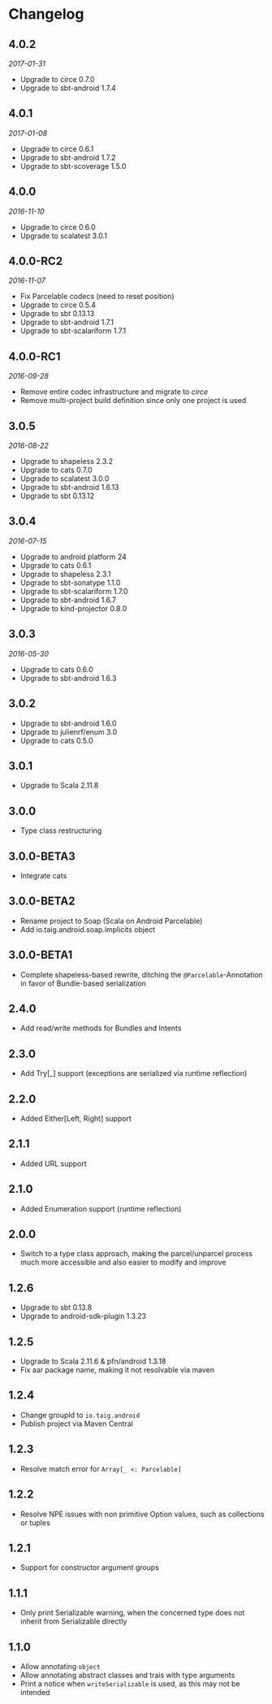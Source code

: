 # Changelog

## 4.0.2

_2017-01-31_

 * Upgrade to circe 0.7.0
 * Upgrade to sbt-android 1.7.4
 
## 4.0.1

_2017-01-08_

 * Upgrade to circe 0.6.1
 * Upgrade to sbt-android 1.7.2
 * Upgrade to sbt-scoverage 1.5.0

## 4.0.0

_2016-11-10_

 * Upgrade to circe 0.6.0
 * Upgrade to scalatest 3.0.1

## 4.0.0-RC2

_2016-11-07_

 * Fix Parcelable codecs (need to reset position)
 * Upgrade to circe 0.5.4
 * Upgrade to sbt 0.13.13
 * Upgrade to sbt-android 1.7.1
 * Upgrade to sbt-scalariform 1.7.1

## 4.0.0-RC1

_2016-09-28_

 * Remove entire codec infrastructure and migrate to *circe*
 * Remove multi-project build definition since only one project is used

## 3.0.5

_2016-08-22_

 * Upgrade to shapeless 2.3.2
 * Upgrade to cats 0.7.0
 * Upgrade to scalatest 3.0.0
 * Upgrade to sbt-android 1.6.13
 * Upgrade to sbt 0.13.12

## 3.0.4

_2016-07-15_

 * Upgrade to android platform 24
 * Upgrade to cats 0.6.1
 * Upgrade to shapeless 2.3.1
 * Upgrade to sbt-sonatype 1.1.0
 * Upgrade to sbt-scalariform 1.7.0
 * Upgrade to sbt-android 1.6.7
 * Upgrade to kind-projector 0.8.0

## 3.0.3

_2016-05-30_

 * Upgrade to cats 0.6.0
 * Upgrade to sbt-android 1.6.3

## 3.0.2

 * Upgrade to sbt-android 1.6.0
 * Upgrade to julienrf/enum 3.0
 * Upgrade to cats 0.5.0

## 3.0.1

 * Upgrade to Scala 2.11.8

##  3.0.0

 * Type class restructuring

## 3.0.0-BETA3

 * Integrate cats

## 3.0.0-BETA2

 * Rename project to Soap (Scala on Android Parcelable)
 * Add io.taig.android.soap.implicits object

## 3.0.0-BETA1

 * Complete shapeless-based rewrite, ditching the `@Parcelable`-Annotation in favor of Bundle-based serialization

## 2.4.0

 * Add read/write methods for Bundles and Intents

##  2.3.0

 * Add Try[_] support (exceptions are serialized via runtime reflection)

## 2.2.0

 * Added Either[Left, Right] support

## 2.1.1

 * Added URL support

## 2.1.0

 * Added Enumeration support (runtime reflection)

## 2.0.0

 * Switch to a type class approach, making the parcel/unparcel process much more accessible and also easier to modify and improve

## 1.2.6

 * Upgrade to sbt 0.13.8
 * Upgrade to android-sdk-plugin 1.3.23

## 1.2.5

 * Upgrade to Scala 2.11.6 & pfn/android 1.3.18
 * Fix aar package name, making it not resolvable via maven

## 1.2.4

 * Change groupId to `io.taig.android`
 * Publish project via Maven Central

## 1.2.3

 * Resolve match error for `Array[_ <: Parcelable]`

## 1.2.2

 * Resolve NPE issues with non primitive Option values, such as collections or tuples

## 1.2.1

 * Support for constructor argument groups

## 1.1.1

 * Only print Serializable warning, when the concerned type does not inherit from Serializable directly

## 1.1.0

 * Allow annotating `object`
 * Allow annotating abstract classes and trais with type arguments
 * Print a notice when `writeSerializable` is used, as this may not be intended
